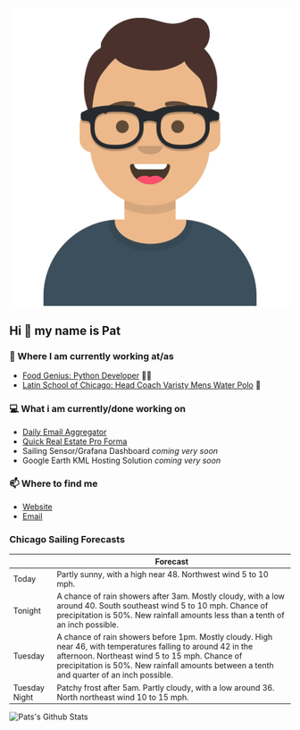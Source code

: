 [![Social banner for p-j-falconer](https://raw.githubusercontent.com/P-J-FALCONER/P-J-FALCONER/master/assets/avataaars.svg)](https://patfalconer.com/)
## Hi :wave: my name is Pat

### 💼 Where I am currently working at/as
- [Food Genius: Python Developer](https://getfoodgenius.com/) 🍔🐍
- [Latin School of Chicago: Head Coach Varisty Mens Water Polo](https://www.latinschool.org/) 🤽


### 💻 What i am currently/done working on
 - [Daily Email Aggregator](https://github.com/P-J-FALCONER/dott_daily_mail)
 - [Quick Real Estate Pro Forma](https://github.com/P-J-FALCONER/henry)
 - Sailing Sensor/Grafana Dashboard *coming very soon*
 - Google Earth KML Hosting Solution *coming very soon*

### 📫 Where to find me
 - [Website](https://patfalconer.com/)
 - [Email](mailto:patrick.j.falconer@gmail.com)


### Chicago Sailing Forecasts
|   | Forecast  |
|---|---|
| Today | Partly sunny, with a high near 48. Northwest wind 5 to 10 mph. |
| Tonight | A chance of rain showers after 3am. Mostly cloudy, with a low around 40. South southeast wind 5 to 10 mph. Chance of precipitation is 50%. New rainfall amounts less than a tenth of an inch possible. |
| Tuesday | A chance of rain showers before 1pm. Mostly cloudy. High near 46, with temperatures falling to around 42 in the afternoon. Northeast wind 5 to 15 mph. Chance of precipitation is 50%. New rainfall amounts between a tenth and quarter of an inch possible. |
| Tuesday Night | Patchy frost after 5am. Partly cloudy, with a low around 36. North northeast wind 10 to 15 mph. |

![Pats's Github Stats](https://github-readme-stats.vercel.app/api?username=p-j-falconer&show_icons=true&theme=radical)
